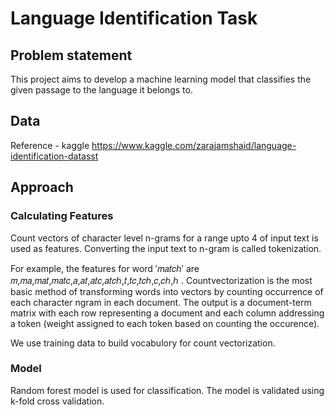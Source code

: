 # Language Identification Task

## Problem statement

This project aims to develop a machine learning model that classifies the given passage to the language it belongs to.

## Data

Reference - kaggle
https://www.kaggle.com/zarajamshaid/language-identification-datasst

## Approach

### Calculating Features

Count vectors of character level n-grams for a range upto 4 of input text is used as features. Converting the input text to n-gram is called tokenization.

For example, the features for word  ′𝑚𝑎𝑡𝑐ℎ′  are  𝑚,𝑚𝑎,𝑚𝑎𝑡,𝑚𝑎𝑡𝑐,𝑎,𝑎𝑡,𝑎𝑡𝑐,𝑎𝑡𝑐ℎ,𝑡,𝑡𝑐,𝑡𝑐ℎ,𝑐,𝑐ℎ,ℎ .
Countvectorization is the most basic method of transforming words into vectors by counting occurrence of each character ngram in each document. The output is a document-term matrix with each row representing a document and each column addressing a token (weight assigned to each token based on counting the occurence).

We use training data to build vocabulory for count vectorization.

### Model

Random forest model is used for classification. The model is validated using k-fold cross validation.
